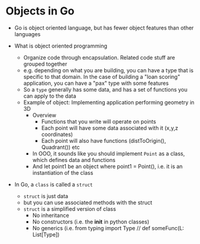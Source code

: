 # Objects in Go

- Go is object oriented language, but has fewer object features than other languages


- What is object oriented programming
    - Organize code through encapsulation. Related code stuff are grouped together
    - e.g. depending on what you are building, you can have a type that is specific to that domain. In the case of building a "loan scoring" application, you can have a "pax" type with some features
    - So a `type` generally has some data, and has a set of functions you can apply to the data
    - Example of object: Implementing application performing geometry in 3D
        - Overview
            - Functions that you write will operate on points
            - Each point will have some data associated with it (x,y,z coordinates)
            - Each point will also have functions (distToOrigin(), Quadrant()) etc
        - In OOO, it sounds like you should implement `Point` as a class, which defines data and functions
        - And let point1 be an object where point1 = Point(), i.e. it is an instantiation of the class

- In Go, a `class` is called a `struct`
    - `struct` is just data
    - but you can use associated methods with the struct
    - `struct` is a simplified version of class
        - No inheritance
        - No constructors (i.e. the __init__ in python classes)
        - No generics (i.e. from typing import Type // def someFunc(L: List[Type])

    
     
